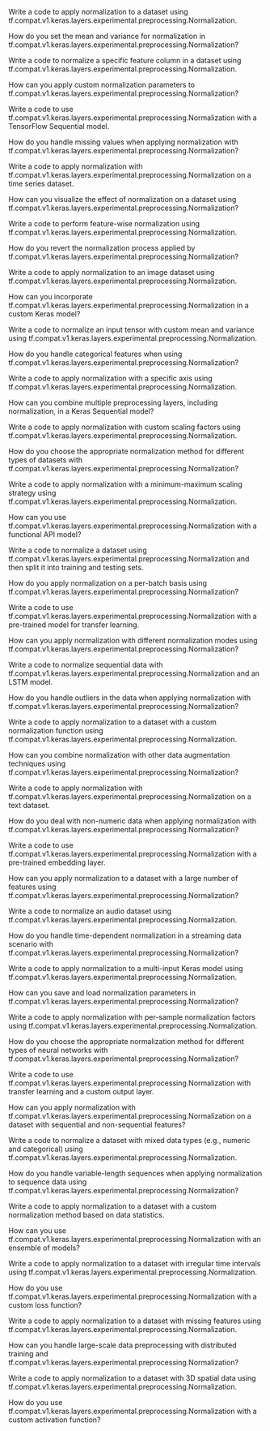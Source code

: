 Write a code to apply normalization to a dataset using tf.compat.v1.keras.layers.experimental.preprocessing.Normalization.

How do you set the mean and variance for normalization in tf.compat.v1.keras.layers.experimental.preprocessing.Normalization?

Write a code to normalize a specific feature column in a dataset using tf.compat.v1.keras.layers.experimental.preprocessing.Normalization.

How can you apply custom normalization parameters to tf.compat.v1.keras.layers.experimental.preprocessing.Normalization?

Write a code to use tf.compat.v1.keras.layers.experimental.preprocessing.Normalization with a TensorFlow Sequential model.

How do you handle missing values when applying normalization with tf.compat.v1.keras.layers.experimental.preprocessing.Normalization?

Write a code to apply normalization with tf.compat.v1.keras.layers.experimental.preprocessing.Normalization on a time series dataset.

How can you visualize the effect of normalization on a dataset using tf.compat.v1.keras.layers.experimental.preprocessing.Normalization?

Write a code to perform feature-wise normalization using tf.compat.v1.keras.layers.experimental.preprocessing.Normalization.

How do you revert the normalization process applied by tf.compat.v1.keras.layers.experimental.preprocessing.Normalization?

Write a code to apply normalization to an image dataset using tf.compat.v1.keras.layers.experimental.preprocessing.Normalization.

How can you incorporate tf.compat.v1.keras.layers.experimental.preprocessing.Normalization in a custom Keras model?

Write a code to normalize an input tensor with custom mean and variance using tf.compat.v1.keras.layers.experimental.preprocessing.Normalization.

How do you handle categorical features when using tf.compat.v1.keras.layers.experimental.preprocessing.Normalization?

Write a code to apply normalization with a specific axis using tf.compat.v1.keras.layers.experimental.preprocessing.Normalization.

How can you combine multiple preprocessing layers, including normalization, in a Keras Sequential model?

Write a code to apply normalization with custom scaling factors using tf.compat.v1.keras.layers.experimental.preprocessing.Normalization.

How do you choose the appropriate normalization method for different types of datasets with tf.compat.v1.keras.layers.experimental.preprocessing.Normalization?

Write a code to apply normalization with a minimum-maximum scaling strategy using tf.compat.v1.keras.layers.experimental.preprocessing.Normalization.

How can you use tf.compat.v1.keras.layers.experimental.preprocessing.Normalization with a functional API model?

Write a code to normalize a dataset using tf.compat.v1.keras.layers.experimental.preprocessing.Normalization and then split it into training and testing sets.

How do you apply normalization on a per-batch basis using tf.compat.v1.keras.layers.experimental.preprocessing.Normalization?

Write a code to use tf.compat.v1.keras.layers.experimental.preprocessing.Normalization with a pre-trained model for transfer learning.

How can you apply normalization with different normalization modes using tf.compat.v1.keras.layers.experimental.preprocessing.Normalization?

Write a code to normalize sequential data with tf.compat.v1.keras.layers.experimental.preprocessing.Normalization and an LSTM model.

How do you handle outliers in the data when applying normalization with tf.compat.v1.keras.layers.experimental.preprocessing.Normalization?

Write a code to apply normalization to a dataset with a custom normalization function using tf.compat.v1.keras.layers.experimental.preprocessing.Normalization.

How can you combine normalization with other data augmentation techniques using tf.compat.v1.keras.layers.experimental.preprocessing.Normalization?

Write a code to apply normalization with tf.compat.v1.keras.layers.experimental.preprocessing.Normalization on a text dataset.

How do you deal with non-numeric data when applying normalization with tf.compat.v1.keras.layers.experimental.preprocessing.Normalization?

Write a code to use tf.compat.v1.keras.layers.experimental.preprocessing.Normalization with a pre-trained embedding layer.

How can you apply normalization to a dataset with a large number of features using tf.compat.v1.keras.layers.experimental.preprocessing.Normalization?

Write a code to normalize an audio dataset using tf.compat.v1.keras.layers.experimental.preprocessing.Normalization.

How do you handle time-dependent normalization in a streaming data scenario with tf.compat.v1.keras.layers.experimental.preprocessing.Normalization?

Write a code to apply normalization to a multi-input Keras model using tf.compat.v1.keras.layers.experimental.preprocessing.Normalization.

How can you save and load normalization parameters in tf.compat.v1.keras.layers.experimental.preprocessing.Normalization?

Write a code to apply normalization with per-sample normalization factors using tf.compat.v1.keras.layers.experimental.preprocessing.Normalization.

How do you choose the appropriate normalization method for different types of neural networks with tf.compat.v1.keras.layers.experimental.preprocessing.Normalization?

Write a code to use tf.compat.v1.keras.layers.experimental.preprocessing.Normalization with transfer learning and a custom output layer.

How can you apply normalization with tf.compat.v1.keras.layers.experimental.preprocessing.Normalization on a dataset with sequential and non-sequential features?

Write a code to normalize a dataset with mixed data types (e.g., numeric and categorical) using tf.compat.v1.keras.layers.experimental.preprocessing.Normalization.

How do you handle variable-length sequences when applying normalization to sequence data using tf.compat.v1.keras.layers.experimental.preprocessing.Normalization?

Write a code to apply normalization to a dataset with a custom normalization method based on data statistics.

How can you use tf.compat.v1.keras.layers.experimental.preprocessing.Normalization with an ensemble of models?

Write a code to apply normalization to a dataset with irregular time intervals using tf.compat.v1.keras.layers.experimental.preprocessing.Normalization.

How do you use tf.compat.v1.keras.layers.experimental.preprocessing.Normalization with a custom loss function?

Write a code to apply normalization to a dataset with missing features using tf.compat.v1.keras.layers.experimental.preprocessing.Normalization.

How can you handle large-scale data preprocessing with distributed training and tf.compat.v1.keras.layers.experimental.preprocessing.Normalization?

Write a code to apply normalization to a dataset with 3D spatial data using tf.compat.v1.keras.layers.experimental.preprocessing.Normalization.

How do you use tf.compat.v1.keras.layers.experimental.preprocessing.Normalization with a custom activation function?
